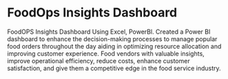 # FoodOps Insights Dashboard
FoodOPS Insights Dashboard
Using Excel, PowerBl. Created a Power BI dashboard to enhance the decision-making processes to manage popular food orders throughout the day aiding in optimizing resource allocation and improving customer experience. Food vendors with valuable insights, improve operational efficiency, reduce costs, enhance customer satisfaction, and give them a competitive edge in the food service industry.
